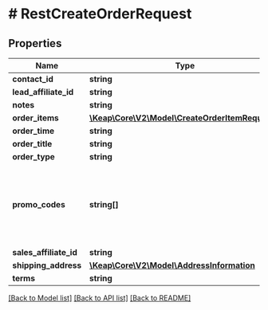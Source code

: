 # # RestCreateOrderRequest

## Properties

Name | Type | Description | Notes
------------ | ------------- | ------------- | -------------
**contact_id** | **string** |  |
**lead_affiliate_id** | **string** |  | [optional]
**notes** | **string** |  | [optional]
**order_items** | [**\Keap\Core\V2\Model\CreateOrderItemRequest[]**](CreateOrderItemRequest.md) |  |
**order_time** | **string** |  |
**order_title** | **string** |  |
**order_type** | **string** |  |
**promo_codes** | **string[]** | Uses multiple strings as promo codes. The corresponding discount will be applied to the order. | [optional]
**sales_affiliate_id** | **string** |  | [optional]
**shipping_address** | [**\Keap\Core\V2\Model\AddressInformation**](AddressInformation.md) |  | [optional]
**terms** | **string** |  | [optional]

[[Back to Model list]](../../README.md#models) [[Back to API list]](../../README.md#endpoints) [[Back to README]](../../README.md)
